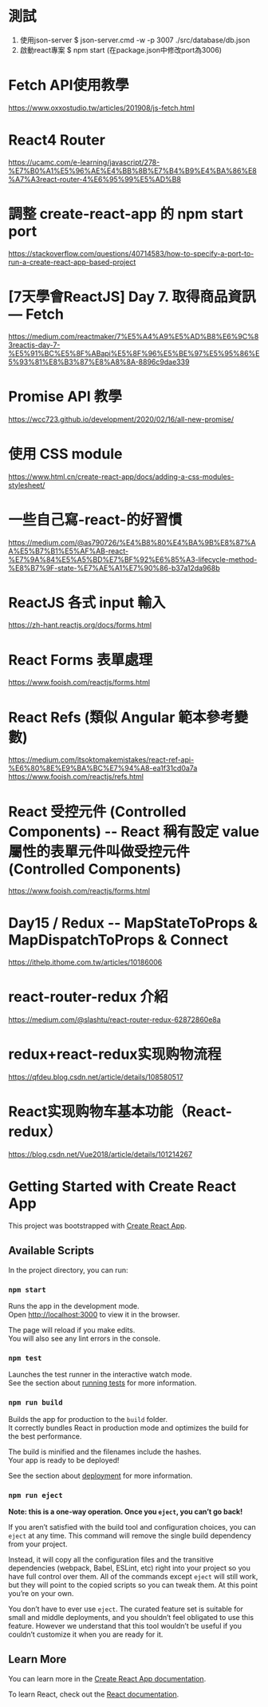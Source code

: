 
# 測試
1. 使用json-server
$  json-server.cmd -w -p 3007 ./src/database/db.json
2. 啟動react專案
$ npm start (在package.json中修改port為3006)

# Fetch API使用教學
https://www.oxxostudio.tw/articles/201908/js-fetch.html

# React4 Router
https://ucamc.com/e-learning/javascript/278-%E7%B0%A1%E5%96%AE%E4%BB%8B%E7%B4%B9%E4%BA%86%E8%A7%A3react-router-4%E6%95%99%E5%AD%B8

# 調整 create-react-app 的 npm start port
https://stackoverflow.com/questions/40714583/how-to-specify-a-port-to-run-a-create-react-app-based-project

# [7天學會ReactJS] Day 7. 取得商品資訊 — Fetch
https://medium.com/reactmaker/7%E5%A4%A9%E5%AD%B8%E6%9C%83reactjs-day-7-%E5%91%BC%E5%8F%ABapi%E5%8F%96%E5%BE%97%E5%95%86%E5%93%81%E8%B3%87%E8%A8%8A-8896c9dae339

# Promise API 教學
https://wcc723.github.io/development/2020/02/16/all-new-promise/

# 使用 CSS module 
https://www.html.cn/create-react-app/docs/adding-a-css-modules-stylesheet/

# 一些自己寫-react-的好習慣
https://medium.com/@as790726/%E4%B8%80%E4%BA%9B%E8%87%AA%E5%B7%B1%E5%AF%AB-react-%E7%9A%84%E5%A5%BD%E7%BF%92%E6%85%A3-lifecycle-method-%E8%B7%9F-state-%E7%AE%A1%E7%90%86-b37a12da968b

# ReactJS 各式 input 輸入
https://zh-hant.reactjs.org/docs/forms.html

# React Forms 表單處理
https://www.fooish.com/reactjs/forms.html

# React Refs (類似 Angular 範本參考變數)
https://medium.com/itsoktomakemistakes/react-ref-api-%E6%80%8E%E9%BA%BC%E7%94%A8-ea1f31cd0a7a
https://www.fooish.com/reactjs/refs.html

# React 受控元件 (Controlled Components) -- React 稱有設定 value 屬性的表單元件叫做受控元件 (Controlled Components)
https://www.fooish.com/reactjs/forms.html

# Day15 / Redux -- MapStateToProps & MapDispatchToProps & Connect
https://ithelp.ithome.com.tw/articles/10186006

# react-router-redux 介紹
https://medium.com/@slashtu/react-router-redux-62872860e8a

# redux+react-redux实现购物流程
https://qfdeu.blog.csdn.net/article/details/108580517

# React实现购物车基本功能（React-redux）
https://blog.csdn.net/Vue2018/article/details/101214267

# Getting Started with Create React App

This project was bootstrapped with [Create React App](https://github.com/facebook/create-react-app).

## Available Scripts

In the project directory, you can run:

### `npm start`

Runs the app in the development mode.\
Open [http://localhost:3000](http://localhost:3000) to view it in the browser.

The page will reload if you make edits.\
You will also see any lint errors in the console.

### `npm test`

Launches the test runner in the interactive watch mode.\
See the section about [running tests](https://facebook.github.io/create-react-app/docs/running-tests) for more information.

### `npm run build`

Builds the app for production to the `build` folder.\
It correctly bundles React in production mode and optimizes the build for the best performance.

The build is minified and the filenames include the hashes.\
Your app is ready to be deployed!

See the section about [deployment](https://facebook.github.io/create-react-app/docs/deployment) for more information.

### `npm run eject`

**Note: this is a one-way operation. Once you `eject`, you can’t go back!**

If you aren’t satisfied with the build tool and configuration choices, you can `eject` at any time. This command will remove the single build dependency from your project.

Instead, it will copy all the configuration files and the transitive dependencies (webpack, Babel, ESLint, etc) right into your project so you have full control over them. All of the commands except `eject` will still work, but they will point to the copied scripts so you can tweak them. At this point you’re on your own.

You don’t have to ever use `eject`. The curated feature set is suitable for small and middle deployments, and you shouldn’t feel obligated to use this feature. However we understand that this tool wouldn’t be useful if you couldn’t customize it when you are ready for it.

## Learn More

You can learn more in the [Create React App documentation](https://facebook.github.io/create-react-app/docs/getting-started).

To learn React, check out the [React documentation](https://reactjs.org/).
